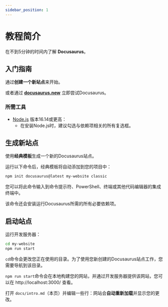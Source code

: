 ```yaml
---
sidebar_position: 1
---
```


# 教程简介

在不到5分钟的时间内了解 **Docusaurus**。

## 入门指南

通过**创建一个新站点**来开始。

或者通过 **[docusaurus.new](https://docusaurus.new)** 立即尝试Docusaurus。

### 所需工具

- [Node.js](https://nodejs.org/en/download/) 版本16.14或更高：
  - 在安装Node.js时，建议勾选与依赖项相关的所有复选框。

## 生成新站点

使用**经典模板**生成一个新的Docusaurus站点。

运行以下命令后，经典模板将自动添加到您的项目中：

```bash
npm init docusaurus@latest my-website classic
```

您可以将此命令输入到命令提示符、PowerShell、终端或其他代码编辑器的集成终端中。

该命令还会安装运行Docusaurus所需的所有必要依赖项。

## 启动站点

运行开发服务器：

```bash
cd my-website
npm run start
```

`cd`命令会更改您正在使用的目录。为了使用您新创建的Docusaurus站点工作，您需要导航到该目录。

`npm run start`命令会在本地构建您的网站，并通过开发服务器提供该网站，您可以在 http://localhost:3000/ 查看。

打开 `docs/intro.md`（本页）并编辑一些行：网站会**自动重新加载**并显示您的更改。